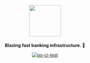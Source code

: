 <div style="margin-top:80px; margin-bottom: 20px;">
<a href="https://hyperbank.ph">
  <p align="center">
   <img height=100 src="https://ik.imagekit.io/drs/HyperBank/hyperbank_icon_8LBl3ELNy.png" />
  </p>
</a>
</div>
<p align="center">
  <strong>
    Blazing fast banking infrastructure. 🚀
</strong>
</p>

<div align="center">

[![go-ci-test](https://github.com/russelshane/hyperbank/actions/workflows/tests.yml/badge.svg)](https://github.com/russelshane/hyperbank/actions/workflows/tests.yml)

</div>
